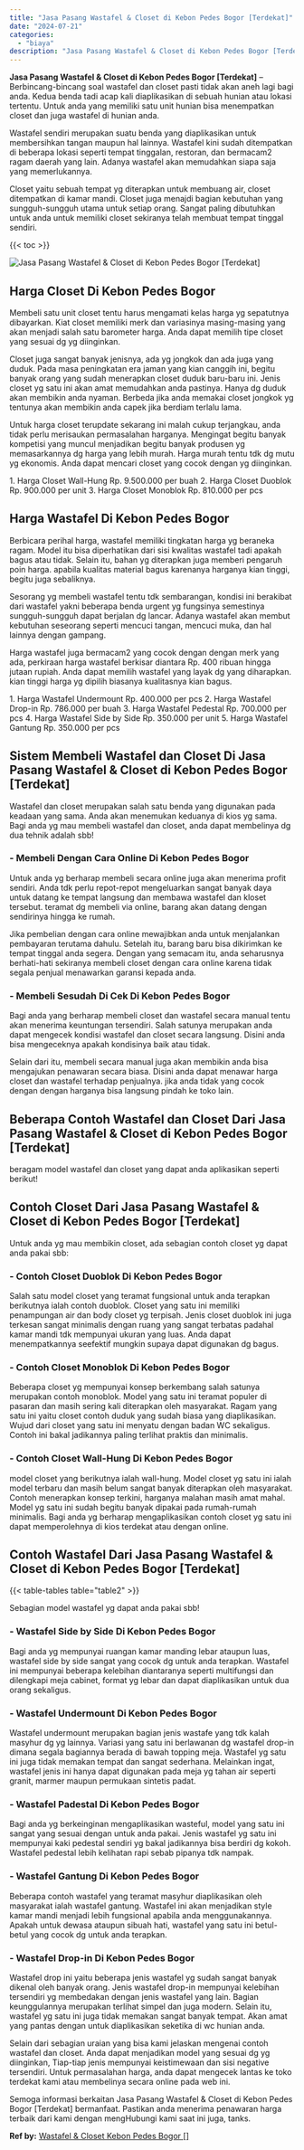 ```yaml
---
title: "Jasa Pasang Wastafel & Closet di Kebon Pedes Bogor [Terdekat]"
date: "2024-07-21"
categories: 
  - "biaya"
description: "Jasa Pasang Wastafel & Closet di Kebon Pedes Bogor [Terdekat]. Semoga informasi berkaitan Jasa Pasang Wastafel & Closet di Kebon Pedes Bogor [Terdekat] ber..."
---
```


**Jasa Pasang Wastafel & Closet di Kebon Pedes Bogor \[Terdekat\]** – Berbincang-bincang soal wastafel dan closet pasti tidak akan aneh lagi bagi anda. Kedua benda tadi acap kali diaplikasikan di sebuah hunian atau lokasi tertentu. Untuk anda yang memiliki satu unit hunian bisa menempatkan closet dan juga wastafel di hunian anda.

Wastafel sendiri merupakan suatu benda yang diaplikasikan untuk membersihkan tangan maupun hal lainnya. Wastafel kini sudah ditempatkan di beberapa lokasi seperti tempat tinggalan, restoran, dan bermacam2 ragam daerah yang lain. Adanya wastafel akan memudahkan siapa saja yang memerlukannya.

Closet yaitu sebuah tempat yg diterapkan untuk membuang air, closet ditempatkan di kamar mandi. Closet juga menajdi bagian kebutuhan yang sungguh-sungguh utama untuk setiap orang. Sangat paling dibutuhkan untuk anda untuk memiliki closet sekiranya telah membuat tempat tinggal sendiri.

{{< toc >}}

![Jasa Pasang Wastafel & Closet di Kebon Pedes Bogor [Terdekat]](/images/wastafel-closet-murah23.png)

## Harga Closet Di Kebon Pedes Bogor

Membeli satu unit closet tentu harus mengamati kelas harga yg sepatutnya dibayarkan. Kiat closet memiliki merk dan variasinya masing-masing yang akan menjadi salah satu barometer harga. Anda dapat memilih tipe closet yang sesuai dg yg diinginkan.

Closet juga sangat banyak jenisnya, ada yg jongkok dan ada juga yang duduk. Pada masa peningkatan era jaman yang kian canggih ini, begitu banyak orang yang sudah menerapkan closet duduk baru-baru ini. Jenis closet yg satu ini akan amat memudahkan anda pastinya. Hanya dg duduk akan membikin anda nyaman. Berbeda jika anda memakai closet jongkok yg tentunya akan membikin anda capek jika berdiam terlalu lama.

Untuk harga closet terupdate sekarang ini malah cukup terjangkau, anda tidak perlu merisaukan permasalahan harganya. Mengingat begitu banyak kompetisi yang muncul menjadikan begitu banyak produsen yg memasarkannya dg harga yang lebih murah. Harga murah tentu tdk dg mutu yg ekonomis. Anda dapat mencari closet yang cocok dengan yg diinginkan.

1\. Harga Closet Wall-Hung Rp. 9.500.000 per buah 2. Harga Closet Duoblok Rp. 900.000 per unit 3. Harga Closet Monoblok Rp. 810.000 per pcs

## Harga Wastafel Di Kebon Pedes Bogor

Berbicara perihal harga, wastafel memiliki tingkatan harga yg beraneka ragam. Model itu bisa diperhatikan dari sisi kwalitas wastafel tadi apakah bagus atau tidak. Selain itu, bahan yg diterapkan juga memberi pengaruh poin harga. apabila kualitas material bagus karenanya harganya kian tinggi, begitu juga sebaliknya.

Sesorang yg membeli wastafel tentu tdk sembarangan, kondisi ini berakibat dari wastafel yakni beberapa benda urgent yg fungsinya semestinya sungguh-sungguh dapat berjalan dg lancar. Adanya wastafel akan membut kebutuhan seseorang seperti mencuci tangan, mencuci muka, dan hal lainnya dengan gampang.

Harga wastafel juga bermacam2 yang cocok dengan dengan merk yang ada, perkiraan harga wastafel berkisar diantara Rp. 400 ribuan hingga jutaan rupiah. Anda dapat memilih wastafel yang layak dg yang diharapkan. kian tinggi harga yg dipilih biasanya kualitasnya kian bagus.

1\. Harga Wastafel Undermount Rp. 400.000 per pcs 2. Harga Wastafel Drop-in Rp. 786.000 per buah 3. Harga Wastafel Pedestal Rp. 700.000 per pcs 4. Harga Wastafel Side by Side Rp. 350.000 per unit 5. Harga Wastafel Gantung Rp. 350.000 per pcs

## Sistem Membeli Wastafel dan Closet Di Jasa Pasang Wastafel & Closet di Kebon Pedes Bogor \[Terdekat\]

Wastafel dan closet merupakan salah satu benda yang digunakan pada keadaan yang sama. Anda akan menemukan keduanya di kios yg sama. Bagi anda yg mau membeli wastafel dan closet, anda dapat membelinya dg dua tehnik adalah sbb!

### \- Membeli Dengan Cara Online Di Kebon Pedes Bogor

Untuk anda yg berharap membeli secara online juga akan menerima profit sendiri. Anda tdk perlu repot-repot mengeluarkan sangat banyak daya untuk datang ke tempat langsung dan membawa wastafel dan kloset tersebut. teramat dg membeli via online, barang akan datang dengan sendirinya hingga ke rumah.

Jika pembelian dengan cara online mewajibkan anda untuk menjalankan pembayaran terutama dahulu. Setelah itu, barang baru bisa dikirimkan ke tempat tinggal anda segera. Dengan yang semacam itu, anda seharusnya berhati-hati sekiranya membeli closet dengan cara online karena tidak segala penjual menawarkan garansi kepada anda.

### \- Membeli Sesudah Di Cek Di Kebon Pedes Bogor

Bagi anda yang berharap membeli closet dan wastafel secara manual tentu akan menerima keuntungan tersendiri. Salah satunya merupakan anda dapat mengecek kondisi wastafel dan closet secara langsung. Disini anda bisa mengeceknya apakah kondisinya baik atau tidak.

Selain dari itu, membeli secara manual juga akan membikin anda bisa mengajukan penawaran secara biasa. Disini anda dapat menawar harga closet dan wastafel terhadap penjualnya. jika anda tidak yang cocok dengan dengan harganya bisa langsung pindah ke toko lain.

## Beberapa Contoh Wastafel dan Closet Dari Jasa Pasang Wastafel & Closet di Kebon Pedes Bogor \[Terdekat\]

beragam model wastafel dan closet yang dapat anda aplikasikan seperti berikut!

## Contoh Closet Dari Jasa Pasang Wastafel & Closet di Kebon Pedes Bogor \[Terdekat\]

Untuk anda yg mau membikin closet, ada sebagian contoh closet yg dapat anda pakai sbb:

### \- Contoh Closet Duoblok Di Kebon Pedes Bogor

Salah satu model closet yang teramat fungsional untuk anda terapkan berikutnya ialah contoh duoblok. Closet yang satu ini memiliki penampungan air dan body closet yg terpisah. Jenis closet duoblok ini juga terkesan sangat minimalis dengan ruang yang sangat terbatas padahal kamar mandi tdk mempunyai ukuran yang luas. Anda dapat menempatkannya seefektif mungkin supaya dapat digunakan dg bagus.

### \- Contoh Closet Monoblok Di Kebon Pedes Bogor

Beberapa closet yg mempunyai konsep berkembang salah satunya merupakan contoh monoblok. Model yang satu ini teramat populer di pasaran dan masih sering kali diterapkan oleh masyarakat. Ragam yang satu ini yaitu closet contoh duduk yang sudah biasa yang diaplikasikan. Wujud dari closet yang satu ini menyatu dengan badan WC sekaligus. Contoh ini bakal jadikannya paling terlihat praktis dan minimalis.

### \- Contoh Closet Wall-Hung Di Kebon Pedes Bogor

model closet yang berikutnya ialah wall-hung. Model closet yg satu ini ialah model terbaru dan masih belum sangat banyak diterapkan oleh masyarakat. Contoh menerapkan konsep terkini, harganya malahan masih amat mahal. Model yg satu ini sudah begitu banyak dipakai pada rumah-rumah minimalis. Bagi anda yg berharap mengaplikasikan contoh closet yg satu ini dapat memperolehnya di kios terdekat atau dengan online.

## Contoh Wastafel Dari Jasa Pasang Wastafel & Closet di Kebon Pedes Bogor \[Terdekat\]

{{< table-tables table="table2" >}}

Sebagian model wastafel yg dapat anda pakai sbb!

### \- Wastafel Side by Side Di Kebon Pedes Bogor

Bagi anda yg mempunyai ruangan kamar manding lebar ataupun luas, wastafel side by side sangat yang cocok dg untuk anda terapkan. Wastafel ini mempunyai beberapa kelebihan diantaranya seperti multifungsi dan dilengkapi meja cabinet, format yg lebar dan dapat diaplikasikan untuk dua orang sekaligus.

### \- Wastafel Undermount Di Kebon Pedes Bogor

Wastafel undermount merupakan bagian jenis wastafe yang tdk kalah masyhur dg yg lainnya. Variasi yang satu ini berlawanan dg wastafel drop-in dimana segala bagiannya berada di bawah topping meja. Wastafel yg satu ini juga tidak memakan tempat dan sangat sederhana. Melainkan ingat, wastafel jenis ini hanya dapat digunakan pada meja yg tahan air seperti granit, marmer maupun permukaan sintetis padat.

### \- Wastafel Padestal Di Kebon Pedes Bogor

Bagi anda yg berkeinginan mengaplikasikan wasteful, model yang satu ini sangat yang sesuai dengan untuk anda pakai. Jenis wastafel yg satu ini mempunyai kaki pedestal sendiri yg bakal jadikannya bisa berdiri dg kokoh. Wastafel pedestal lebih kelihatan rapi sebab pipanya tdk nampak.

### \- Wastafel Gantung Di Kebon Pedes Bogor

Beberapa contoh wastafel yang teramat masyhur diaplikasikan oleh masyarakat ialah wastafel gantung. Wastafel ini akan menjadikan style kamar mandi menjadi lebih fungsional apabila anda menggunakannya. Apakah untuk dewasa ataupun sibuah hati, wastafel yang satu ini betul-betul yang cocok dg untuk anda terapkan.

### \- Wastafel Drop-in Di Kebon Pedes Bogor

Wastafel drop ini yaitu beberapa jenis wastafel yg sudah sangat banyak dikenal oleh banyak orang. Jenis wastafel drop-in mempunyai kelebihan tersendiri yg membedakan dengan jenis wastafel yang lain. Bagian keunggulannya merupakan terlihat simpel dan juga modern. Selain itu, wastafel yg satu ini juga tidak memakan sangat banyak tempat. Akan amat yang pantas dengan untuk diaplikasikan seketika di wc hunian anda.

Selain dari sebagian uraian yang bisa kami jelaskan mengenai contoh wastafel dan closet. Anda dapat menjadikan model yang sesuai dg yg diinginkan, Tiap-tiap jenis mempunyai keistimewaan dan sisi negative tersendiri. Untuk permasalahan harga, anda dapat mengecek lantas ke toko terdekat kami atau membelinya secara online pada web ini.

Semoga informasi berkaitan Jasa Pasang Wastafel & Closet di Kebon Pedes Bogor \[Terdekat\] bermanfaat. Pastikan anda menerima penawaran harga terbaik dari kami dengan mengHubungi kami saat ini juga, tanks.

**Ref by:** [Wastafel & Closet Kebon Pedes Bogor []](https://id.wikipedia.org/wiki/Wastafel)
